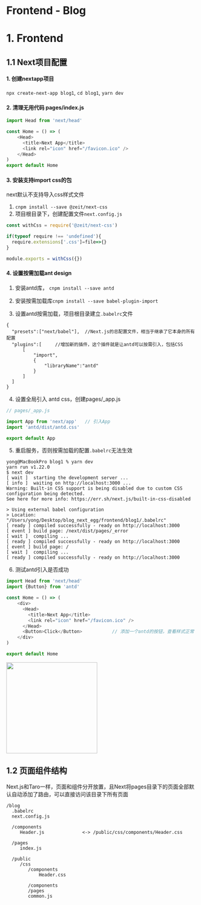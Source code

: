 
# Frontend - Blog


# 1. Frontend

## 1.1 Next项目配置
#### 1. 创建nextapp项目
`npx create-next-app blog1`, `cd blog1`, `yarn dev`

#### 2. 清理无用代码 pages/index.js
```javascript
import Head from 'next/head'

const Home = () => (
    <Head>
      <title>Next App</title>
      <link rel="icon" href="/favicon.ico" />
    </Head>
)
export default Home
```

#### 3. 安装支持import css的包
next默认不支持导入css样式文件 
1. `cnpm install --save @zeit/next-css`
2. 项目根目录下，创建配置文件`next.config.js`
```javascript
const withCss = require('@zeit/next-css')

if(typeof require !== 'undefined'){
  require.extensions['.css']=file=>{}
}

module.exports = withCss({})
```

#### 4. 设置按需加载ant design 
1. 安装antd库， `cnpm install --save antd`

2. 安装按需加载库`cnpm install --save babel-plugin-import`
3. 设置antd按需加载，项目根目录建立`.babelrc`文件
```
{
  "presets":["next/babel"],  //Next.js的总配置文件，相当于继承了它本身的所有配置
  "plugins":[     //增加新的插件，这个插件就是让antd可以按需引入，包括CSS
      [
          "import",
          {
              "libraryName":"antd"
          }
      ]
  ]
}
```

4. 设置全局引入 antd css，创建pages/_app.js
```javascript
// pages/_app.js

import App from 'next/app'   // 引入App
import 'antd/dist/antd.css'

export default App
```
5. 重启服务，否则按需加载的配置`.babelrc`无法生效
```
yong@MacBookPro blog1 % yarn dev
yarn run v1.22.0
$ next dev
[ wait ]  starting the development server ...
[ info ]  waiting on http://localhost:3000 ...
Warning: Built-in CSS support is being disabled due to custom CSS configuration being detected.
See here for more info: https://err.sh/next.js/built-in-css-disabled

> Using external babel configuration
> Location: "/Users/yong/Desktop/blog_next_egg/frontend/blog1/.babelrc"
[ ready ] compiled successfully - ready on http://localhost:3000
[ event ] build page: /next/dist/pages/_error
[ wait ]  compiling ...
[ ready ] compiled successfully - ready on http://localhost:3000
[ event ] build page: /
[ wait ]  compiling ...
[ ready ] compiled successfully - ready on http://localhost:3000
```

6. 测试antd引入是否成功
```javascript
import Head from 'next/head'
import {Button} from 'antd'

const Home = () => (
    <div>
      <Head>
        <title>Next App</title>
        <link rel="icon" href="/favicon.ico" />
      </Head>
      <Button>Click</Button>           // 添加一个antd的按钮，查看样式正常
    </div>
)

export default Home
```

<img width="240"  src="https://user-images.githubusercontent.com/26485327/79198458-16a69000-7e66-11ea-9b6e-86ee3c3d0982.png">



## 1.2 页面组件结构
Next.js和Taro一样，页面和组件分开放置，且Next将pages目录下的页面全部默认自动添加了路由，可以直接访问该目录下所有页面

```
/blog
  .babelrc
  next.config.js
  
  /components
     Header.js              <-> /public/css/components/Header.css
     
  /pages
     index.js
     
  /public
     /css
        /components
            Header.css
        
        /components
        /pages
        common.js
```



























